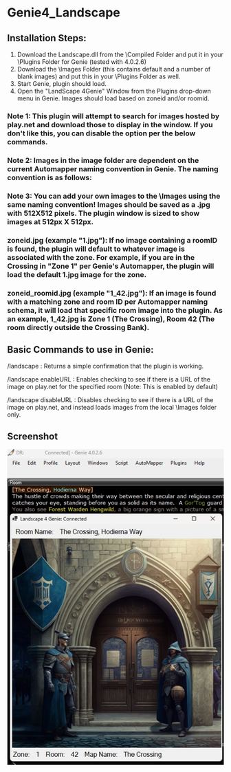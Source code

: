 # Genie4_Landscape
## Installation Steps:

1. Download the Landscape.dll from the \Compiled Folder and put it in your \Plugins Folder for Genie (tested with 4.0.2.6)
2. Download the \Images Folder (this contains default and a number of blank images) and put this in your \Plugins Folder as well. 
3. Start Genie, plugin should load. 
4. Open the "LandScape 4Genie" Window from the Plugins drop-down menu in Genie. Images should load based on zoneid and/or roomid. 

### Note 1: This plugin will attempt to search for images hosted by play.net and download those to display in the window. If you don't like this, you can disable the option per the below commands. 

### Note 2: Images in the image folder are dependent on the current Automapper naming convention in Genie. The naming convention is as follows:

### Note 3: You can add your own images to the \Images using the same naming convention! Images should be saved as a .jpg with 512X512 pixels. The plugin window is sized to show images at 512px X 512px. 

### zoneid.jpg (example **"1.jpg"**): If no image containing a roomID is found, the plugin will default to whatever image is associated with the zone. For example, if you are in the Crossing in "Zone 1" per Genie's Automapper, the plugin will load the default 1.jpg image for the zone. 
### zoneid_roomid.jpg (example **"1_42.jpg"**): If an image is found with a matching zone and room ID per Automapper naming schema, it will load that specific room image into the plugin. As an example, 1_42.jpg is Zone 1 (The Crossing), Room 42 (The room directly outside the Crossing Bank). 
  
## Basic Commands to use in Genie:

/landscape : Returns a simple confirmation that the plugin is working. 

/landscape enableURL : Enables checking to see if there is a URL of the image on play.net for the specified room (Note: This is enabled by default)

/landscape disableURL : Disables checking to see if there is a URL of the image on play.net, and instead loads images from the local \Images folder only. 

## Screenshot

![Screenshot](/Landscape_Screenshot.jpg)
